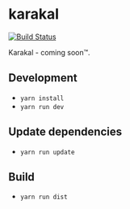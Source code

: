 # karakal

[![Build Status](https://travis-ci.org/EightBitBoy/karakal.svg?branch=master)](https://travis-ci.org/EightBitBoy/karakal)

Karakal - coming soon™.

## Development
* ```yarn install```
* ```yarn run dev```

## Update dependencies
* ```yarn run update```

## Build
* ```yarn run dist```
